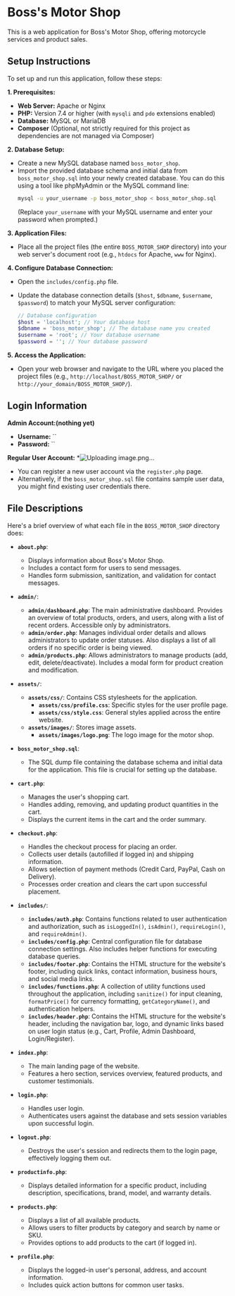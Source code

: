 # Boss's Motor Shop

This is a web application for Boss's Motor Shop, offering motorcycle services and product sales.

## Setup Instructions

To set up and run this application, follow these steps:

**1. Prerequisites:**

*   **Web Server:** Apache or Nginx
*   **PHP:** Version 7.4 or higher (with `mysqli` and `pdo` extensions enabled)
*   **Database:** MySQL or MariaDB
*   **Composer** (Optional, not strictly required for this project as dependencies are not managed via Composer)

**2. Database Setup:**

*   Create a new MySQL database named `boss_motor_shop`.
*   Import the provided database schema and initial data from `boss_motor_shop.sql` into your newly created database. You can do this using a tool like phpMyAdmin or the MySQL command line:
    ```bash
    mysql -u your_username -p boss_motor_shop < boss_motor_shop.sql
    ```
    (Replace `your_username` with your MySQL username and enter your password when prompted.)

**3. Application Files:**

*   Place all the project files (the entire `BOSS_MOTOR_SHOP` directory) into your web server's document root (e.g., `htdocs` for Apache, `www` for Nginx).

**4. Configure Database Connection:**

*   Open the `includes/config.php` file.
*   Update the database connection details (`$host`, `$dbname`, `$username`, `$password`) to match your MySQL server configuration:

    ```php
    // Database configuration
    $host = 'localhost'; // Your database host
    $dbname = 'boss_motor_shop'; // The database name you created
    $username = 'root'; // Your database username
    $password = ''; // Your database password
    ```

**5. Access the Application:**

*   Open your web browser and navigate to the URL where you placed the project files (e.g., `http://localhost/BOSS_MOTOR_SHOP/` or `http://your_domain/BOSS_MOTOR_SHOP/`).

## Login Information

**Admin Account:(nothing yet)**

*   **Username:** ``
*   **Password:** `` 

**Regular User Account:**
*![Uploading image.png…]()


*   You can register a new user account via the `register.php` page.
*   Alternatively, if the `boss_motor_shop.sql` file contains sample user data, you might find existing user credentials there.

## File Descriptions

Here's a brief overview of what each file in the `BOSS_MOTOR_SHOP` directory does:

*   **`about.php`**:
    *   Displays information about Boss's Motor Shop.
    *   Includes a contact form for users to send messages.
    *   Handles form submission, sanitization, and validation for contact messages.

*   **`admin/`**:
    *   **`admin/dashboard.php`**: The main administrative dashboard. Provides an overview of total products, orders, and users, along with a list of recent orders. Accessible only by administrators.
    *   **`admin/order.php`**: Manages individual order details and allows administrators to update order statuses. Also displays a list of all orders if no specific order is being viewed.
    *   **`admin/products.php`**: Allows administrators to manage products (add, edit, delete/deactivate). Includes a modal form for product creation and modification.

*   **`assets/`**:
    *   **`assets/css/`**: Contains CSS stylesheets for the application.
        *   **`assets/css/profile.css`**: Specific styles for the user profile page.
        *   **`assets/css/style.css`**: General styles applied across the entire website.
    *   **`assets/images/`**: Stores image assets.
        *   **`assets/images/logo.png`**: The logo image for the motor shop.

*   **`boss_motor_shop.sql`**:
    *   The SQL dump file containing the database schema and initial data for the application. This file is crucial for setting up the database.

*   **`cart.php`**:
    *   Manages the user's shopping cart.
    *   Handles adding, removing, and updating product quantities in the cart.
    *   Displays the current items in the cart and the order summary.

*   **`checkout.php`**:
    *   Handles the checkout process for placing an order.
    *   Collects user details (autofilled if logged in) and shipping information.
    *   Allows selection of payment methods (Credit Card, PayPal, Cash on Delivery).
    *   Processes order creation and clears the cart upon successful placement.

*   **`includes/`**:
    *   **`includes/auth.php`**: Contains functions related to user authentication and authorization, such as `isLoggedIn()`, `isAdmin()`, `requireLogin()`, and `requireAdmin()`.
    *   **`includes/config.php`**: Central configuration file for database connection settings. Also includes helper functions for executing database queries.
    *   **`includes/footer.php`**: Contains the HTML structure for the website's footer, including quick links, contact information, business hours, and social media links.
    *   **`includes/functions.php`**: A collection of utility functions used throughout the application, including `sanitize()` for input cleaning, `formatPrice()` for currency formatting, `getCategoryName()`, and authentication helpers.
    *   **`includes/header.php`**: Contains the HTML structure for the website's header, including the navigation bar, logo, and dynamic links based on user login status (e.g., Cart, Profile, Admin Dashboard, Login/Register).

*   **`index.php`**:
    *   The main landing page of the website.
    *   Features a hero section, services overview, featured products, and customer testimonials.

*   **`login.php`**:
    *   Handles user login.
    *   Authenticates users against the database and sets session variables upon successful login.

*   **`logout.php`**:
    *   Destroys the user's session and redirects them to the login page, effectively logging them out.

*   **`productinfo.php`**:
    *   Displays detailed information for a specific product, including description, specifications, brand, model, and warranty details.

*   **`products.php`**:
    *   Displays a list of all available products.
    *   Allows users to filter products by category and search by name or SKU.
    *   Provides options to add products to the cart (if logged in).

*   **`profile.php`**:
    *   Displays the logged-in user's personal, address, and account information.
    *   Includes quick action buttons for common user tasks.
